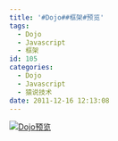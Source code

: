 ```yaml
---
title: '#Dojo##框架#预览'
tags:
  - Dojo
  - Javascript
  - 框架
id: 105
categories:
  - Dojo
  - Javascript
  - 猿说技术
date: 2011-12-16 12:13:08
---
```


[![Dojo预览](http://sunchunman-wordpress.stor.sinaapp.com/uploads/2011/12/Dojo.png "Dojo")](http://sunchunman-wordpress.stor.sinaapp.com/uploads/2011/12/Dojo.png)